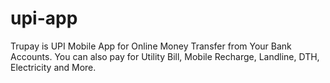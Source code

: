 # upi-app
Trupay is UPI Mobile App for Online Money Transfer from Your Bank Accounts. You can also pay for Utility Bill, Mobile Recharge, Landline, DTH, Electricity and More.
